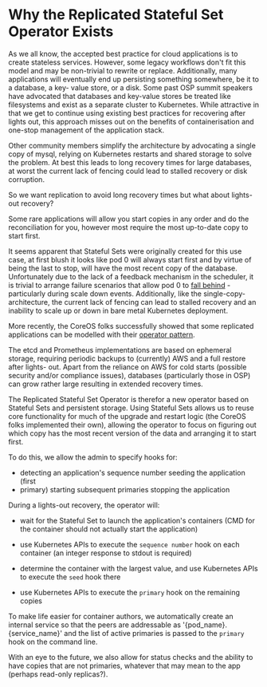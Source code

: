 # Why the Replicated Stateful Set Operator Exists

As we all know, the accepted best practice for cloud applications is to create
stateless services. However, some legacy workflows don't fit this model and may
be non-trivial to rewrite or replace. Additionally, many applications will
eventually end up persisting something somewhere, be it to a database, a key-
value store, or a disk.  Some past OSP summit speakers have advocated that
databases and key-value stores be treated like filesystems and exist as a
separate cluster to Kubernetes.  While attractive in that we get to continue
using existing best practices for recovering after lights out, this approach
misses out on the benefits of containerisation and one-stop management of the
application stack.

Other community members simplify the architecture by advocating a single copy of
mysql, relying on Kubernetes restarts and shared storage to solve the problem.
At best this leads to long recovery times for large databases, at worst the
current lack of fencing could lead to stalled recovery or disk corruption.

So we want replication to avoid long recovery times but what about lights-out
recovery?

Some rare applications will allow you start copies in any order and do the
reconciliation for you, however most require the most up-to-date copy to start
first.

It seems apparent that Stateful Sets were originally created for this use
case, at first blush it looks like pod 0 will always start first and by virtue
of being the last to stop, will have the most recent copy of the database.
Unfortunately due to the lack of a feedback mechanism in the scheduler, it is
trivial to arrange failure scenarios that allow pod 0 to [fall behind](https://www.dropbox.com/s/mqsuvbtr3lj5hxb/Stateful%20Set%20Fencing.pdf?dl=0) -
particularly during scale down events. Additionally, like the single-copy-
architecture, the current lack of fencing can lead to stalled recovery and an
inability to scale up or down in bare metal Kubernetes deployment.

More recently, the CoreOS folks successfully showed that some replicated
applications can be modelled with their [operator pattern](https://coreos.com/blog/introducing-operators.html).

The etcd and Prometheus implementations are based on ephemeral storage,
requiring periodic backups to (currently) AWS and a full restore after lights-
out.  Apart from the reliance on AWS for cold starts (possible security and/or
compliance issues), databases (particularly those in OSP) can grow rather large
resulting in extended recovery times.

The Replicated Stateful Set Operator is therefor a new operator based on
Stateful Sets and persistent storage. Using Stateful Sets allows us to reuse
core functionality for much of the upgrade and restart logic (the CoreOS folks
implemented their own), allowing the operator to focus on figuring out which
copy has the most recent version of the data and arranging it to start first.

To do this, we allow the admin to specify hooks for:
 
- detecting an application's sequence number seeding the application (first
- primary) starting subsequent primaries stopping the application

During a lights-out recovery, the operator will:

- wait for the Stateful Set to launch the application's containers (CMD for
  the container should not actually start the application)

- use Kubernetes APIs to execute the `sequence number` hook on each container
  (an integer response to stdout is required)

- determine the container with the largest value, and use Kubernetes APIs to
  execute the `seed` hook there

- use Kubernetes APIs to execute the `primary` hook on the remaining copies

To make life easier for container authors, we automatically create an internal
service so that the peers are addressable as '{pod_name}.{service_name}' and the
list of active primaries is passed to the `primary` hook on the command line.

With an eye to the future, we also allow for status checks and the ability to
have copies that are not primaries, whatever that may mean to the app (perhaps
read-only replicas?).
